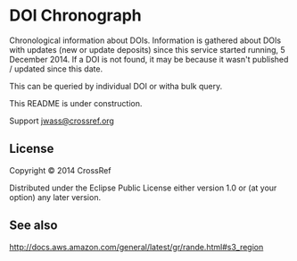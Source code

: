 # DOI Chronograph

Chronological information about DOIs. Information is gathered about DOIs with updates (new or update deposits) since this service started running, 5 December 2014. If a DOI is not found, it may be because it wasn't published / updated since this date.

This can be queried by individual DOI or witha bulk query.

This README is under construction.

Support jwass@crossref.org

## License

Copyright © 2014 CrossRef

Distributed under the Eclipse Public License either version 1.0 or (at
your option) any later version.


## See also

http://docs.aws.amazon.com/general/latest/gr/rande.html#s3_region

